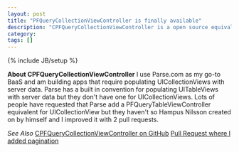 ```yaml
---                                                                                                            
layout: post
title: "PFQueryCollectionViewController is finally available"
description: "CPFQueryCollectionViewController is a open source equivalent to PFTableViewController but for UICollectionViews."
category:
tags: []
---
```

{% include JB/setup %}

**About CPFQueryCollectionViewController**
I use Parse.com as my go-to BaaS and am building apps that require populating UICollectionViews with server data. Parse has a built in convention for populating UITableViews with server data but they don't have one for UICollectionViews. Lots of people have requested that Parse add a PFQueryTableViewController equivalent for UICollectionView but they haven't so Hampus Nilsson created on by himself and I improved it with 2 pull requests. 

*See Also*
[CPFQueryCollectionViewController on GitHub](https://github.com/hjnilsson/CPFQueryCollectionViewController)
[Pull Request where I added pagination](https://github.com/hjnilsson/CPFQueryCollectionViewController/commit/75eaf9e0c96d80a415da9d951d3063f2c1dddf9f)
